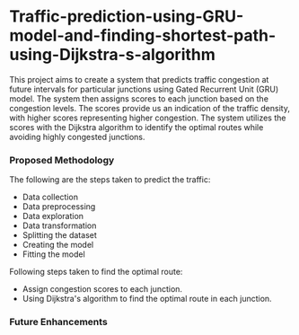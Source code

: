 # Traffic-prediction-using-GRU-model-and-finding-shortest-path-using-Dijkstra-s-algorithm

This project aims to create a system that predicts traffic congestion at future intervals for particular junctions using Gated Recurrent Unit (GRU) model. The system then assigns scores to each junction based on the congestion levels. The scores provide us an indication of the traffic density, with higher scores representing higher congestion. The system utilizes the scores with the Dijkstra algorithm to identify the optimal routes while avoiding highly congested junctions.

### Proposed Methodology
The following are the steps taken to predict the traffic:
- Data collection
- Data preprocessing
- Data exploration
- Data transformation
- Splitting the dataset
- Creating the model
- Fitting the model

Following steps taken to find the optimal route:
- Assign congestion scores to each junction.
- Using Dijkstra's algorithm to find the optimal route in each junction.

### Future Enhancements 






